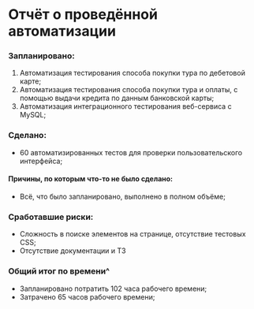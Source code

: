 # Отчёт о проведённой автоматизации

### Запланировано:
1. Автоматизация тестирования способа покупки тура по дебетовой карте;
2. Автоматизация тестирования способа покупки тура и оплаты, с помощью выдачи кредита по данным банковской карты;
3. Автоматизация интеграционного тестирования веб-сервиса с MySQL;


### Сделано:
- 60 автоматизированных тестов для проверки пользовательского интерфейса;


#### Причины, по которым что-то не было сделано:
- Всё, что было запланировано, выполнено в полном объёме;


### Сработавшие риски:
- Сложность в поиске элементов на странице, отсутствие тестовых CSS;
- Отсутствие документации и ТЗ

### Общий итог по времени^
- Запланировано потратить 102 часа рабочего времени;
- Затрачено 65 часов рабочего времени;